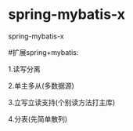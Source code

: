 # spring-mybatis-x
spring-mybatis-x

#扩展spring+mybatis:

1.读写分离

2.单主多从(多数据源)

3.立写立读支持(个别读方法打主库)

4.分表(先简单散列)
